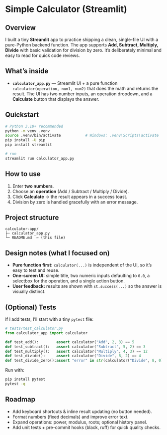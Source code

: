 # Simple Calculator (Streamlit)

## Overview

I built a tiny **Streamlit** app to practice shipping a clean, single-file UI with a pure-Python backend function. The app supports **Add, Subtract, Multiply, Divide** with basic validation for division by zero. It’s deliberately minimal and easy to read for quick code reviews.

## What’s inside

* **`calculator_app.py`** — Streamlit UI + a pure function `calculator(operation, num1, num2)` that does the math and returns the result. The UI has two number inputs, an operation dropdown, and a **Calculate** button that displays the answer.&#x20;

## Quickstart

```bash
# Python 3.10+ recommended
python -m venv .venv
source .venv/bin/activate           # Windows: .venv\Scripts\activate
pip install -U pip
pip install streamlit

# run
streamlit run calculator_app.py
```

## How to use

1. Enter **two numbers**.
2. Choose an **operation** (Add / Subtract / Multiply / Divide).
3. Click **Calculate** → the result appears in a success toast.
4. Division by zero is handled gracefully with an error message.&#x20;

## Project structure

```
calculator-app/
├─ calculator_app.py
└─ README.md  ← (this file)
```

## Design notes (what I focused on)

* **Pure function first:** `calculator(...)` is independent of the UI, so it’s easy to test and reuse.&#x20;
* **One-screen UI:** simple title, two numeric inputs defaulting to `0.0`, a selectbox for the operation, and a single action button.&#x20;
* **User feedback:** results are shown with `st.success(...)` so the answer is visually distinct.&#x20;

## (Optional) Tests

If I add tests, I’ll start with a tiny `pytest` file:

```python
# tests/test_calculator.py
from calculator_app import calculator

def test_add():        assert calculator("Add", 2, 3) == 5
def test_subtract():   assert calculator("Subtract", 5, 2) == 3
def test_multiply():   assert calculator("Multiply", 4, 3) == 12
def test_divide():     assert calculator("Divide", 8, 2) == 4
def test_divide_zero():assert "error" in str(calculator("Divide", 8, 0)).lower()
```

Run with:

```bash
pip install pytest
pytest -q
```

## Roadmap

* Add keyboard shortcuts & inline result updating (no button needed).
* Format numbers (fixed decimals) and improve error text.
* Expand operations: power, modulus, roots; optional history panel.
* Add unit tests + pre-commit hooks (black, ruff) for quick quality checks.